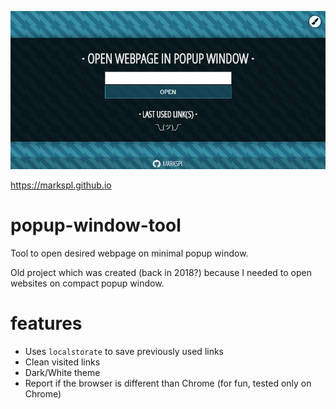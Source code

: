 ![image](img/cover.png)

https://markspl.github.io

# popup-window-tool
Tool to open desired webpage on minimal popup window.

Old project which was created (back in 2018?) because I needed to open websites on compact popup window.

# features
- Uses `localstorate` to save previously used links
- Clean visited links
- Dark/White theme
- Report if the browser is different than Chrome (for fun, tested only on Chrome)
